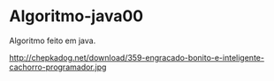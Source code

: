 # Algoritmo-java00
Algoritmo feito em java.


http://chepkadog.net/download/359-engracado-bonito-e-inteligente-cachorro-programador.jpg
